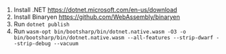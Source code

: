 1. Install .NET https://dotnet.microsoft.com/en-us/download
2. Install Binaryen https://github.com/WebAssembly/binaryen
3. Run `dotnet publish`
4. Run `wasm-opt bin/bootsharp/bin/dotnet.native.wasm -O3 -o bin/bootsharp/bin/dotnet.native.wasm --all-features --strip-dwarf --strip-debug --vacuum`
